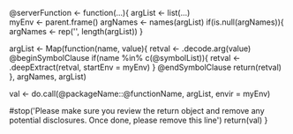 @serverFunction <- function(...){
  argList <- list(...)  
  myEnv <- parent.frame()
  argNames <- names(argList)
  if(is.null(argNames)){
    argNames <- rep('', length(argList))
  }
  
  argList <- Map(function(name, value){
    retval <- .decode.arg(value)
    @beginSymbolClause
    if(name %in% c(@symbolList)){
      retval <- .deepExtract(retval, startEnv =  myEnv)
    }
    @endSymbolClause
    return(retval)
  }, argNames, argList)  
  
  
  val <- do.call(@packageName::@functionName, argList, envir = myEnv)
 
  #stop('Please make sure you review the return object and remove any potential disclosures. Once done, please remove this line')
  return(val)
 }

